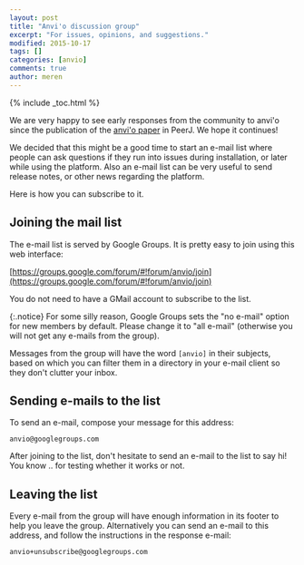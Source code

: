 ```yaml
---
layout: post
title: "Anvi'o discussion group"
excerpt: "For issues, opinions, and suggestions."
modified: 2015-10-17
tags: []
categories: [anvio]
comments: true
author: meren
---
```


{% include _toc.html %}

We are very happy to see early responses from the community to anvi'o since the publication of the [anvi'o paper](https://peerj.com/articles/1319/) in PeerJ. We hope it continues!

We decided that this might be a good time to start an e-mail list where people can ask questions if they run into issues during installation, or later while using the platform. Also an e-mail list can be very useful to send release notes, or other news regarding the platform.

Here is how you can subscribe to it.

## Joining the mail list

The e-mail list is served by Google Groups. It is pretty easy to join using this web interface:

[https://groups.google.com/forum/#!forum/anvio/join](https://groups.google.com/forum/#!forum/anvio/join)

You do not need to have a GMail account to subscribe to the list.

{:.notice}
For some silly reason, Google Groups sets the "no e-mail" option for new members by default. Please change it to "all e-mail" (otherwise you will not get any e-mails from the group). 

Messages from the group will have the word `[anvio]` in their subjects, based on which you can filter them in a directory in your e-mail client so they don't clutter your inbox. 

## Sending e-mails to the list

To send an e-mail, compose your message for this address:

    anvio@googlegroups.com
    
After joining to the list, don't hesitate to send an e-mail to the list to say hi! You know .. for testing whether it works or not.

## Leaving the list

Every e-mail from the group will have enough information in its footer to help you leave the group. Alternatively you can send an e-mail to this address, and follow the instructions in the response e-mail:

    anvio+unsubscribe@googlegroups.com

